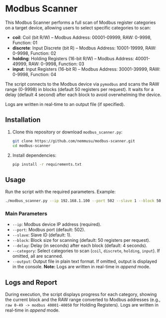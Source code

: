 # Modbus Scanner

This Modbus Scanner performs a full scan of Modbus register categories on a target device, allowing users to select specific categories to scan:

- **coil**: Coil (bit R/W) – Modbus Address: 00001-09999, RAW: 0-9998, Function: 01
- **discrete**: Input Discrete (bit R) – Modbus Address: 10001-19999, RAW: 0-9998, Function: 02
- **holding**: Holding Registers (16-bit R/W) – Modbus Address: 40001-49999, RAW: 0-9998, Function: 03
- **input**: Input Registers (16-bit R) – Modbus Address: 30001-39999, RAW: 0-9998, Function: 04

The script connects to the Modbus device via `pymodbus` and scans the RAW range (0-9998) in blocks (default 50 registers per request). It waits for a delay (default 4 second) after each block to avoid overwhelming the device.

Logs are written in real-time to an output file (if specified).

## Installation

1. Clone this repository or download `modbus_scanner.py`:
   ```bash
   git clone https://github.com/nemmusu/modbus-scanner.git
   cd modbus-scanner
   ```

2. Install dependencies:
   ```bash
   pip install -r requirements.txt
   ```

## Usage

Run the script with the required parameters. Example:

```bash
./modbus_scanner.py --ip 192.168.1.100 --port 502 --slave 1 --block 50 --delay 4 --category holding input --output modbus_report.txt
```

### Main Parameters

- `--ip`: Modbus device IP address (required).
- `--port`: Modbus port (default: 502).
- `--slave`: Slave ID (default: 1).
- `--block`: Block size for scanning (default: 50 registers per request).
- `--delay`: Delay (in seconds) after each block (default: 4 seconds).
- `--category`: Select categories to scan (`coil`, `discrete`, `holding`, `input`). If omitted, all are scanned.
- `--output`: Output file in plain text format. If omitted, output is displayed in the console.
  **Note:** Logs are written in real-time in *append* mode.

## Logs and Report

During execution, the script displays progress for each category, showing the current block and the RAW range converted to Modbus addresses (e.g., `raw 0-49 -> modbus 40001-40050` for Holding Registers).
Logs are written in real-time in *append* mode.


